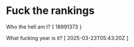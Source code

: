 # Fuck the rankings

Who the hell am I?
{ 18991373 }

What fucking year is it?
[ 2025-03-23T05:43:20Z ]
